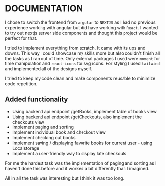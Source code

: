 # DOCUMENTATION

I chose to switch the frontend from `angular` to `NEXTJS` as I had no previous experience working with
angular but did have working with `React`. I wanted to try out nextjs server side components and thought
this project would be perfect for that.

I tried to implement everything from scratch. It came with its ups and downs.
This way I could showcase my skills more but also couldn't finish all the tasks as I ran out of time.
Only external packages I used were `moment` for time manipulation
and `react-icons` for svg icons. For styling I used `tailwind` and implemented all of the designs myself.

I tried to keep my code clean and make components reusable to minimize code repetition.

## Added functionality

- Using backend api endpoint /getBooks, implement table of books view
- Using backend api endpoint /getCheckouts, also implement the checkouts view
- Implement paging and sorting
- Implement individual book and checkout view
- Implement checking out books
- Implement saving / displaying favorite books for current user - using Localstorage
- Implement a user-friendly way to display late checkouts

For me the hardest task was the implementation of paging and sorting as I haven't done this before and it worked
a bit differently than I imagined.

All in all the task was interesting but I think it was too long. 


